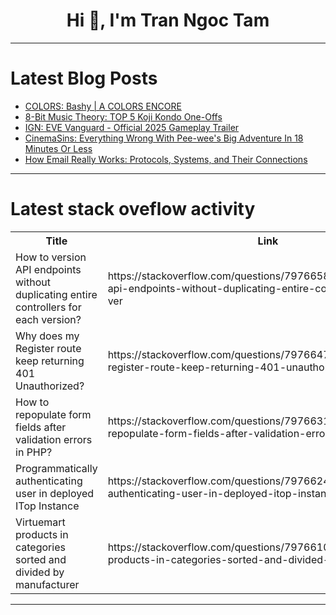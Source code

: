 <h1 align="center">Hi 👋, I'm Tran Ngoc Tam</h1>

---

# Latest Blog Posts 
<!-- BLOG-POST-LIST:START -->
- [COLORS: Bashy | A COLORS ENCORE](https://dev.to/music_youtube/colors-bashy-a-colors-encore-ef3)
- [8-Bit Music Theory: TOP 5 Koji Kondo One-Offs](https://dev.to/music_youtube/8-bit-music-theory-top-5-koji-kondo-one-offs-3kj3)
- [IGN: EVE Vanguard - Official 2025 Gameplay Trailer](https://dev.to/gg_news/ign-eve-vanguard-official-2025-gameplay-trailer-4ja0)
- [CinemaSins: Everything Wrong With Pee-wee&#39;s Big Adventure In 18 Minutes Or Less](https://dev.to/popcorn_movies/cinemasins-everything-wrong-with-pee-wees-big-adventure-in-18-minutes-or-less-5d14)
- [How Email Really Works: Protocols, Systems, and Their Connections](https://dev.to/shrsv/how-email-really-works-protocols-systems-and-their-connections-pdk)
<!-- BLOG-POST-LIST:END -->

---

# Latest stack oveflow activity
<table>
  <tr><th>Title</th><th>Link</th></tr>
  <!-- STACKOVERFLOW:START --><tr><td>How to version API endpoints without duplicating entire controllers for each version?</td><td>https://stackoverflow.com/questions/79766581/how-to-version-api-endpoints-without-duplicating-entire-controllers-for-each-ver</td></tr><tr><td>Why does my Register route keep returning 401 Unauthorized?</td><td>https://stackoverflow.com/questions/79766473/why-does-my-register-route-keep-returning-401-unauthorized</td></tr><tr><td>How to repopulate form fields after validation errors in PHP?</td><td>https://stackoverflow.com/questions/79766319/how-to-repopulate-form-fields-after-validation-errors-in-php</td></tr><tr><td>Programmatically authenticating user in deployed ITop Instance</td><td>https://stackoverflow.com/questions/79766248/programmatically-authenticating-user-in-deployed-itop-instance</td></tr><tr><td>Virtuemart products in categories sorted and divided by manufacturer</td><td>https://stackoverflow.com/questions/79766102/virtuemart-products-in-categories-sorted-and-divided-by-manufacturer</td></tr><!-- STACKOVERFLOW:END -->
</table>

---


